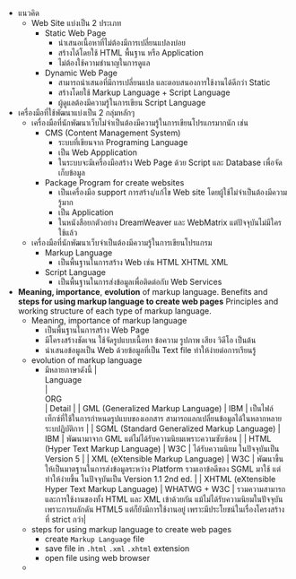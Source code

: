 - แนวคิด
	- Web Site แบ่งเป็น 2 ประเภท
		- Static Web Page
			- นำเสนอเนื้อหาที่ไม่ต้องมีการเปลี่ยนแปลงบ่อย
			- สร้างได้โดยใช้ HTML พื้นฐาน หรือ Application
			- ไม่ต้องใช้ความชำนาญในการดูแล
		- Dynamic Web Page
			- สามารถนำเสนอที่มีการเปลี่ยนแปล และตอบสนองการใช้งานได้ดีกว่า Static
			- สร้างโดยใช้ Markup Language + Script Language
			- ผู้ดูแลต้องมีความรู้ในการเขียน Script Language
- เครื่องมือที่ใช้พัฒนาแบ่งเป็น 2 กลุ่มหลักๆ
	- เครื่องมือที่นักพัฒนาเว็บไม่จําเป็นต้องมีความรู้ในการเขียนโปรแกรมากนัก เช่น
		- CMS (Content Management System)
			- ระบบที่เขียนจาก Programing Language
			- เป็น Web Appplication
			- ในระบบจะมีเครื่องมือสร้าง Web Page ด้วย Script และ Database เพื่อจัดเก็บข้อมูล
		- Package Program for create websites
			- เป็นเครื่องมือ support การสร้าง/แก้ไข Web site โดยผู้ใช้ไม่จำเป็นต้องมีความรู้มาก
			- เป็น Application
			- ในหนังสือยกตัวอย่าง DreamWeaver และ WebMatrix แต่ปัจจุบันไม่มีใครใช้แล้ว
	- เครื่องมือที่นักพัฒนาเว็บจําเป็นต้องมีความรู้ในการเขียนโปรแกรม
		- Markup Language
			- เป็นพื้นฐานในการสร้าง Web เช่น HTML XHTML XML
		- Script Language
			- เป็นพื้นฐานในการส่งข้อมูลเพื่อติดต่อกับ Web Services
- **Meaning, importance**, **evolution** of markup language. Benefits and **steps for using markup language to create web pages** Principles and working structure of each type of markup language.
	- Meaning, importance of markup language
		- เป็นพื้นฐานในการสร้าง Web Page
		- มีโครงสร้างชัดเจน ใช้จัดรูปแบบเนื้อหา ข้อความ รูปภาพ เสียง วิดีโอ เป็นต้น
		- นำเสนอข้อมูลเป็น Web ด้วยข้อมูลที่เป็น Text file ทำให้ง่ายต่อการเรียนรู้
	- evolution of markup language
		- มีหลายภาษาดังนี้
		  | <div style="width:200px">Language </div>| <div style="width:120px"> ORG </div>| Detail |
		  | GML (Generalized Markup Language) | IBM | เป็นไฟล์เท็กซ์ที่ใช้ในการกําหนดรูปแบบของเอกสาร สามารถแลกเปลี่ยนข้อมูลได้ในหลากหลายระบปฏิบัติการ |
		  | SGML (Standard Generalized Markup Language) | IBM | พัฒนามาจาก GML แต่ไม่ได้รับความนิยมเพราะความซับซ้อน |
		  | HTML (Hyper Text Markup Language) | W3C | ได้รับความนิยม ในปัจจุบันเป็น Version 5 |
		  | XML (eXtensible Markup Language) | W3C | พัฒนาขึ้นให้เป็นมาตฐานในการส่งข้อมูลระหว่าง Platform รวมเอาข้อดีของ SGML มาใช้ แต่ทำให้ง่ายขึ้น ในปัจจุบันเป็น Version 1.1 2nd ed. |
		  | XHTML (eXtensible Hyper Text Markup Language) | WHATWG + W3C | รวมความสามารถและการใช้งานของทั้ง HTML และ XML เข้าด้วยกัน แม้ไม่ได้รับความนิยมในปัจจุบันเพราะการผลักดัน HTML5 แต่ก็ยังมีการใช้งานอยู่ เพราะมีประโยชน์ในเรื่องโครงสร้างที่ strict กว่า|
	- steps for using markup language to create web pages
		- create  `Markup Language` file
		- save file in `.html` `.xml` `.xhtml` extension
		- open file using web browser
	-